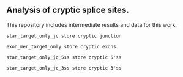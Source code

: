 ## Analysis of cryptic splice sites.

This repository includes intermediate results and data for this work. 


```
star_target_only_jc store cryptic junction
```

```
exon_mer_target_only store cryptic exons
```

```
star_target_only_jc_5ss store cryptic 5'ss
```

```
star_target_only_jc_3ss store cryptic 3'ss
```

